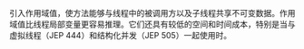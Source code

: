 引入作用域值，使方法能够与线程中的被调用方以及子线程共享不可变数据。作用域值比线程局部变量更容易推理。它们还具有较低的空间和时间成本，特别是当与虚拟线程（JEP 444）和结构化并发（JEP 505）一起使用时。